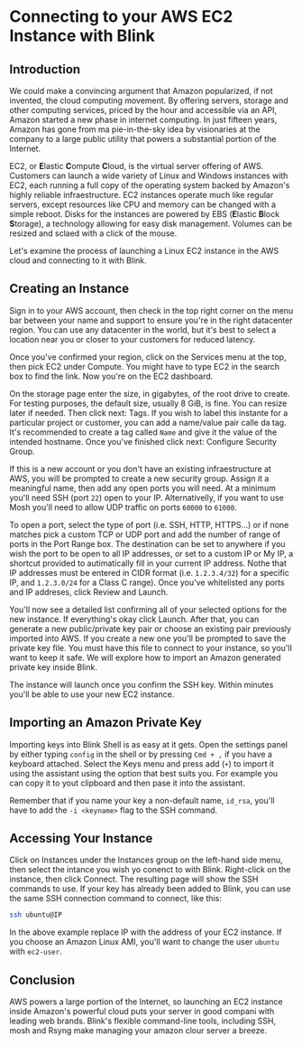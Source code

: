 # Connecting to your AWS EC2 Instance with Blink

## Introduction

We could make a convincing argument that Amazon popularized, if not invented, the cloud computing movement. By offering servers, storage and other computing services, priced by the hour and accessible via an API, Amazon started a new phase in internet computing. In just fifteen years, Amazon has gone from ma pie-in-the-sky idea by visionaries at the company to a large public utility that powers a substantial portion of the Internet.

EC2, or **E**lastic **C**ompute **C**loud, is the virtual server offering of AWS. Customers can launch a wide variety of Linux and Windows instances with EC2, each running a full copy of the operating system backed by Amazon's highly reliable infraestructure. EC2 instances operate much like regular servers, except resources like CPU and memory can be changed with a simple reboot. Disks for the instances are powered by EBS (**E**lastic **B**lock **S**torage), a technology allowing for easy disk management. Volumes can be resized and sclaed with a click of the mouse.

Let's examine the process of launching a Linux EC2 instance in the AWS cloud and connecting to it with Blink.

## Creating an Instance

Sign in to your AWS account, then check in the top right corner on the menu bar between your name and support to ensure you're in the right datacenter region. You can use any datacenter in the world, but it's best to select a location near you or closer to your customers for reduced latency.

Once you've confirmed your region, click on the Services menu at the top, then pick EC2 under Compute. You might have to type EC2 in the search box to find the link. Now you're on the EC2 dashboard.

On the storage page enter the size, in gigabytes, of the root drive to create. For testing purposes, the default size, usually 8 GiB, is fine. You can resize later if needed. Then click next: Tags. If you wish to label this instante for a particular project or customer, you can add a name/value pair calle da tag. It's recommended to create a tag called `Name` and give it the value of the intended hostname. Once you've finished click next: Configure Security Group.

If this is a new account or you don't have an existing infraestructure at AWS, you will be prompted to create a new security group. Assign it a meaningful name, then add any open ports you will need. At a minimum you'll need SSH (port `22`) open to your IP. Alternativelly, if you want to use Mosh you'll need to allow UDP traffic on ports `60000` to `61000`.

To open a port, select the type of port (i.e. SSH, HTTP, HTTPS...) or if none matches pick a custom TCP or UDP port and add the number of range of ports in the Port Range box. The destination can be set to anywhere if you wish the port to be open to all IP addresses, or set to a custom IP or My IP, a shortcut provided to autimatically fill in your current IP address. Nothe that IP addresses must be entered in CIDR format (i.e. `1.2.3.4/32`) for a specific IP, and `1.2.3.0/24` for a Class C range). Once you've whitelisted any ports and IP addreses, click Review and Launch.

You'll now see a detailed list confirming all of your selected options for the new instance. If everything's okay click Launch. After that, you can generate a new public/private key pair or choose an existing pair previously imported into AWS. If you create a new one you'll be prompted to save the private key file. You must have this file to connect to your instance, so you'll want to keep it safe. We will explore how to import an Amazon generated private key inside Blink.

The instance will launch once you confirm the SSH key. Within minutes you'll be able to use your new EC2 instance.

## Importing an Amazon Private Key

Importing keys into Blink Shell is as easy at it gets. Open the settings panel by either typing `config` in the shell or by pressing `Cmd + ,` if you have a keyboard attached. Select the Keys menu and press add (`+`) to import it using the assistant using the option that best suits you. For example you can copy it to yout clipboard and then pase it into the assistant.

Remember that if you name your key a non-default name, `id_rsa`, you'll have to add the `-i <keyname>` flag to the SSH command.

## Accessing Your Instance

Click on Instances under the Instances group on the left-hand side menu, then select the intance you wish yo conenct to with Blink. Right-click on the instance, then click Connect. The resulting page will show the SSH commands to use. If your key has already been added to Blink,  you can use the same SSH connection command to connect, like this:

```bash
ssh ubuntu@IP
```

In the above example replace IP with the address of your EC2 instance. If you choose an Amazon Linux AMI, you'll want to change the user `ubuntu` with `ec2-user`.

## Conclusion

AWS powers a large portion of the Internet, so launching an EC2 instance inside Amazon's powerful cloud puts your server in good compani with leading web brands. Blink's flexible command-line tools, including SSH, mosh and Rsyng make managing your amazon clour server a breeze.
